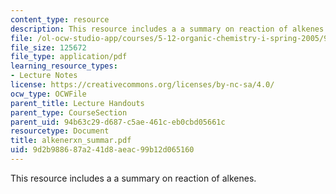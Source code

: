 ```yaml
---
content_type: resource
description: This resource includes a a summary on reaction of alkenes.
file: /ol-ocw-studio-app/courses/5-12-organic-chemistry-i-spring-2005/9d2b988687a241d8aeac99b12d065160_alkenerxn_summar.pdf
file_size: 125672
file_type: application/pdf
learning_resource_types:
- Lecture Notes
license: https://creativecommons.org/licenses/by-nc-sa/4.0/
ocw_type: OCWFile
parent_title: Lecture Handouts
parent_type: CourseSection
parent_uid: 94b63c29-d687-c5ae-461c-eb0cbd05661c
resourcetype: Document
title: alkenerxn_summar.pdf
uid: 9d2b9886-87a2-41d8-aeac-99b12d065160
---
```

This resource includes a a summary on reaction of alkenes.